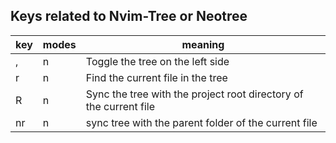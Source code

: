 

## Keys related to Nvim-Tree or Neotree

| key             | modes | meaning                                                 |
|-----------------|-------|---------------------------------------------------------|
|<leader>,        | n     | Toggle the tree on the left side                        |
|<leader>r        | n     | Find the current file in the tree                       |
|<leader>R        | n     | Sync the tree with the project root directory of the current  file    |
|<leader>nr       | n     | sync tree with the parent folder of the current file    |

